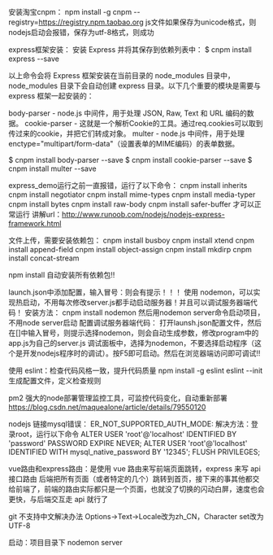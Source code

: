 安装淘宝cnpm：  npm install -g cnpm --registry=https://registry.npm.taobao.org
js文件如果保存为unicode格式，则nodejs启动会报错，保存为utf-8格式，则成功

express框架安装：
安装 Express 并将其保存到依赖列表中：
$ cnpm install express --save

以上命令会将 Express 框架安装在当前目录的 node_modules 目录中， node_modules 目录下会自动创建 express 目录。以下几个重要的模块是需要与 express 框架一起安装的：

body-parser - node.js 中间件，用于处理 JSON, Raw, Text 和 URL 编码的数据。
cookie-parser - 这就是一个解析Cookie的工具。通过req.cookies可以取到传过来的cookie，并把它们转成对象。
multer - node.js 中间件，用于处理 enctype="multipart/form-data"（设置表单的MIME编码）的表单数据。

$ cnpm install body-parser --save
$ cnpm install cookie-parser --save
$ cnpm install multer --save

express_demo运行之前一直报错，运行了以下命令：
cnpm install inherits
cnpm install negotiator
cnpm install mime-types
cnpm install media-typer
cnpm install bytes
cnpm install raw-body
cnpm install safer-buffer
才可以正常运行
讲解url：http://www.runoob.com/nodejs/nodejs-express-framework.html

文件上传，需要安装依赖包：
cnpm install busboy
cnpm install xtend
cnpm install append-field
cnpm install object-assign
cnpm install mkdirp
cnpm install concat-stream

npm install 自动安装所有依赖包!!

launch.json中添加配置，输入冒号：则会有提示！！！
使用 nodemon，可以实现热启动，不用每次修改server.js都手动启动服务器！并且可以调试服务器端代码！
安装方法：
cnpm install nodemon
然后用nodemon server命令启动项目，不用node server启动
配置调试服务器端代码：
打开launsh.json配置文件，然后在[]中输入冒号，则提示选择nodemon，则会自动生成参数，修改program中的app.js为自己的server.js
调试面板中，选择为nodemon，不要选择启动程序（这个是开发nodejs程序时的调试）。按F5即可启动。然后在浏览器端访问即可调试!!


使用 eslint：检查代码风格一致，提升代码质量
npm install -g eslint
eslint --init 生成配置文件，定义检查规则

pm2 强大的node部署管理监控工具，可监控代码变化，自动重新部署
https://blog.csdn.net/maquealone/article/details/79550120

nodejs 链接mysql错误：
ER_NOT_SUPPORTED_AUTH_MODE:
解决方法：登录root，运行以下命令
ALTER USER 'root'@'localhost' IDENTIFIED BY 'password' PASSWORD EXPIRE NEVER;
ALTER USER 'root'@'localhost' IDENTIFIED WITH mysql_native_password BY '12345'; 
FLUSH PRIVILEGES;

vue路由和express路由：是使用 vue 路由来写前端页面跳转，express 来写 api 接口路由
后端把所有页面（或者特定的几个）跳转到首页，接下来的事其他都交给前端了，前端的路由实际都只是一个页面，也就没了切换的闪动白屏，速度也会更快，与后端交互走 api 就行了

git 不支持中文解决办法
Options->Text->Locale改为zh_CN，Character set改为UTF-8

启动：项目目录下  nodemon server